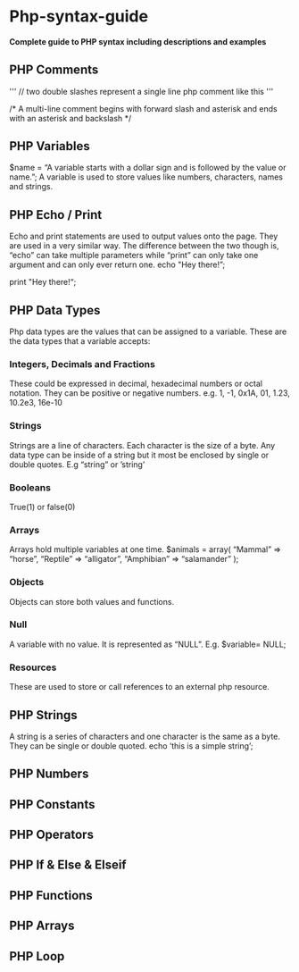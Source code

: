 # Php-syntax-guide
#### Complete guide to PHP syntax including descriptions and examples

## PHP Comments

''' // two double slashes represent a single line php comment like this '''

/* A multi-line comment begins with forward slash and asterisk and ends with an asterisk and backslash  */ 

## PHP Variables

$name = “A variable starts with a dollar sign and is followed by the value or name.”;
A variable is used to store values like numbers, characters, names and strings. 

## PHP Echo / Print

Echo and print statements are used to output values onto the page. They are used in a very similar way. The difference between the two though is, “echo” can take multiple parameters while “print” can only take one argument and can only ever return one. 
echo "Hey there!”;

print "Hey there!“;


## PHP Data Types

Php data types are the values that can be assigned to a variable. These are the data types that a variable accepts:

### Integers, Decimals and Fractions
These could be expressed in decimal, hexadecimal numbers or octal notation. They can be positive or negative numbers.
e.g. 1, -1, 0x1A, 01, 1.23, 10.2e3, 16e-10

### Strings
Strings are a line of characters. Each character is the size of a byte. Any data type can be inside of a string but it most be enclosed by single or double quotes.
E.g “string” or ’string’

### Booleans
True(1) or false(0)

### Arrays
Arrays hold multiple variables at one time.
$animals = array(
    “Mammal” => “horse”,
    “Reptile” => “alligator”,
    “Amphibian” => “salamander”
);


### Objects
Objects can store both values and functions.

### Null 

A variable with no value. It is represented as “NULL”.
E.g. $variable= NULL;

### Resources
These are used to store or call references to an external php resource.



## PHP Strings

A string is a series of characters and one character is the same as a byte. They can be single or double quoted.
echo ‘this is a simple string’;


## PHP Numbers


## PHP Constants


## PHP Operators


## PHP If & Else & Elseif



## PHP Functions



## PHP Arrays



## PHP Loop



